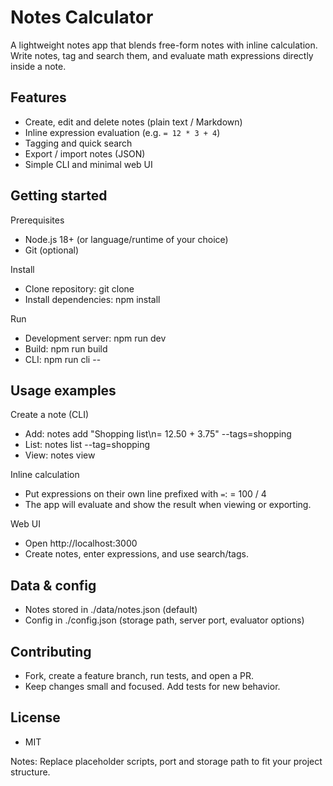 # Notes Calculator

A lightweight notes app that blends free-form notes with inline calculation. Write notes, tag and search them, and evaluate math expressions directly inside a note.

## Features

- Create, edit and delete notes (plain text / Markdown)
- Inline expression evaluation (e.g. `= 12 * 3 + 4`)
- Tagging and quick search
- Export / import notes (JSON)
- Simple CLI and minimal web UI

## Getting started

Prerequisites

- Node.js 18+ (or language/runtime of your choice)
- Git (optional)

Install

- Clone repository:
  git clone <repo-url>
- Install dependencies:
  npm install

Run

- Development server:
  npm run dev
- Build:
  npm run build
- CLI:
  npm run cli -- <command>

## Usage examples

Create a note (CLI)

- Add:
  notes add "Shopping list\n= 12.50 + 3.75" --tags=shopping
- List:
  notes list --tag=shopping
- View:
  notes view <note-id>

Inline calculation

- Put expressions on their own line prefixed with `=`:
  = 100 / 4
- The app will evaluate and show the result when viewing or exporting.

Web UI

- Open http://localhost:3000
- Create notes, enter expressions, and use search/tags.

## Data & config

- Notes stored in ./data/notes.json (default)
- Config in ./config.json (storage path, server port, evaluator options)

## Contributing

- Fork, create a feature branch, run tests, and open a PR.
- Keep changes small and focused. Add tests for new behavior.

## License

- MIT

Notes: Replace placeholder scripts, port and storage path to fit your project structure.
